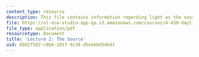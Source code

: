 ```yaml
---
content_type: resource
description: This file contains information regarding light as the source.
file: https://ol-ocw-studio-app-qa.s3.amazonaws.com/courses/4-430-daylighting-spring-2012/6b02f502c8b6101f9c34d5eebbd5ded1_MIT4_430S12_lec02.pdf
file_type: application/pdf
resourcetype: Document
title: 'Lecture 2: The Source'
uid: 6b02f502-c8b6-101f-9c34-d5eebbd5ded1
---
```

